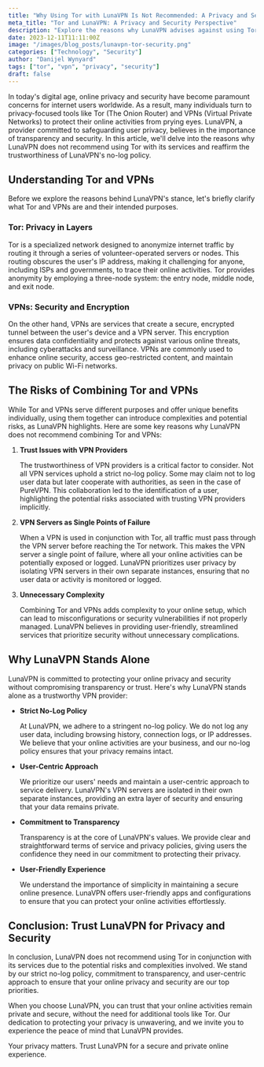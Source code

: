 ```yaml
---
title: "Why Using Tor with LunaVPN Is Not Recommended: A Privacy and Security Perspective"
meta_title: "Tor and LunaVPN: A Privacy and Security Perspective"
description: "Explore the reasons why LunaVPN advises against using Tor in conjunction with its services and learn about our commitment to online privacy."
date: 2023-12-11T11:11:00Z
image: "/images/blog_posts/lunavpn-tor-security.png"
categories: ["Technology", "Security"]
author: "Danijel Wynyard"
tags: ["tor", "vpn", "privacy", "security"]
draft: false
---
```


In today's digital age, online privacy and security have become paramount concerns for internet users worldwide. As a result, many individuals turn to privacy-focused tools like Tor (The Onion Router) and VPNs (Virtual Private Networks) to protect their online activities from prying eyes. LunaVPN, a provider committed to safeguarding user privacy, believes in the importance of transparency and security. In this article, we'll delve into the reasons why LunaVPN does not recommend using Tor with its services and reaffirm the trustworthiness of LunaVPN's no-log policy.

## Understanding Tor and VPNs

Before we explore the reasons behind LunaVPN's stance, let's briefly clarify what Tor and VPNs are and their intended purposes.

### Tor: Privacy in Layers

Tor is a specialized network designed to anonymize internet traffic by routing it through a series of volunteer-operated servers or nodes. This routing obscures the user's IP address, making it challenging for anyone, including ISPs and governments, to trace their online activities. Tor provides anonymity by employing a three-node system: the entry node, middle node, and exit node.

### VPNs: Security and Encryption

On the other hand, VPNs are services that create a secure, encrypted tunnel between the user's device and a VPN server. This encryption ensures data confidentiality and protects against various online threats, including cyberattacks and surveillance. VPNs are commonly used to enhance online security, access geo-restricted content, and maintain privacy on public Wi-Fi networks.

## The Risks of Combining Tor and VPNs

While Tor and VPNs serve different purposes and offer unique benefits individually, using them together can introduce complexities and potential risks, as LunaVPN highlights. Here are some key reasons why LunaVPN does not recommend combining Tor and VPNs:

1. **Trust Issues with VPN Providers**
   
   The trustworthiness of VPN providers is a critical factor to consider. Not all VPN services uphold a strict no-log policy. Some may claim not to log user data but later cooperate with authorities, as seen in the case of PureVPN. This collaboration led to the identification of a user, highlighting the potential risks associated with trusting VPN providers implicitly.

2. **VPN Servers as Single Points of Failure**
   
   When a VPN is used in conjunction with Tor, all traffic must pass through the VPN server before reaching the Tor network. This makes the VPN server a single point of failure, where all your online activities can be potentially exposed or logged. LunaVPN prioritizes user privacy by isolating VPN servers in their own separate instances, ensuring that no user data or activity is monitored or logged.

3. **Unnecessary Complexity**
   
   Combining Tor and VPNs adds complexity to your online setup, which can lead to misconfigurations or security vulnerabilities if not properly managed. LunaVPN believes in providing user-friendly, streamlined services that prioritize security without unnecessary complications.

## Why LunaVPN Stands Alone

LunaVPN is committed to protecting your online privacy and security without compromising transparency or trust. Here's why LunaVPN stands alone as a trustworthy VPN provider:

- **Strict No-Log Policy**
   
   At LunaVPN, we adhere to a stringent no-log policy. We do not log any user data, including browsing history, connection logs, or IP addresses. We believe that your online activities are your business, and our no-log policy ensures that your privacy remains intact.

- **User-Centric Approach**
   
   We prioritize our users' needs and maintain a user-centric approach to service delivery. LunaVPN's VPN servers are isolated in their own separate instances, providing an extra layer of security and ensuring that your data remains private.

- **Commitment to Transparency**
   
   Transparency is at the core of LunaVPN's values. We provide clear and straightforward terms of service and privacy policies, giving users the confidence they need in our commitment to protecting their privacy.

- **User-Friendly Experience**
   
   We understand the importance of simplicity in maintaining a secure online presence. LunaVPN offers user-friendly apps and configurations to ensure that you can protect your online activities effortlessly.

## Conclusion: Trust LunaVPN for Privacy and Security

In conclusion, LunaVPN does not recommend using Tor in conjunction with its services due to the potential risks and complexities involved. We stand by our strict no-log policy, commitment to transparency, and user-centric approach to ensure that your online privacy and security are our top priorities.

When you choose LunaVPN, you can trust that your online activities remain private and secure, without the need for additional tools like Tor. Our dedication to protecting your privacy is unwavering, and we invite you to experience the peace of mind that LunaVPN provides.

Your privacy matters. Trust LunaVPN for a secure and private online experience.
